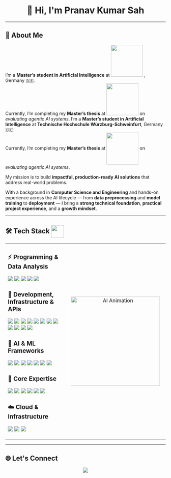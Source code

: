 <h1 align="center">👋 Hi, I'm <strong>Pranav Kumar Sah</strong></h1>

---

## 🚀 About Me

I’m a **Master’s student in Artificial Intelligence** at <img src="https://upload.wikimedia.org/wikipedia/commons/2/21/Thws-logo_English.png" width="100"/> , Germany 🇩🇪.  
Currently, I’m completing my **Master’s thesis** at <img src="https://upload.wikimedia.org/wikipedia/commons/6/63/Databricks_Logo.png" width="100"/> on *evaluating agentic AI systems*. 
I’m a **Master’s student in Artificial Intelligence** at <strong>Technische Hochschule Würzburg-Schweinfurt</strong>, Germany 🇩🇪.  
Currently, I’m completing my **Master’s thesis** at <img src="https://upload.wikimedia.org/wikipedia/commons/6/63/Databricks_Logo.png" width="100" style="vertical-align: middle;"/> on *evaluating agentic AI systems*.


My mission is to build **impactful, production-ready AI solutions** that address real-world problems.

With a background in **Computer Science and Engineering** and hands-on experience across the AI lifecycle — from **data preprocessing** and **model training** to **deployment** — I bring a **strong technical foundation**, **practical project experience**, and a **growth mindset**.

---

## 🛠️ Tech Stack <img src="https://media.giphy.com/media/QTfX9Ejfra3ZmNxh6B/giphy.gif" width="40" align="center"/>

<table>
<tr>
<td>

### ⚡ Programming & Data Analysis
<p>
  <img src="https://img.shields.io/badge/Python-3776AB?style=for-the-badge&logo=python&logoColor=white"/>
  <img src="https://img.shields.io/badge/Numpy-013243?style=for-the-badge&logo=numpy&logoColor=white"/>
  <img src="https://img.shields.io/badge/Pandas-150458?style=for-the-badge&logo=pandas&logoColor=white"/>
  <img src="https://img.shields.io/badge/Matplotlib-ffdd54?style=for-the-badge&logo=matplotlib&logoColor=black"/>
  <img src="https://img.shields.io/badge/Seaborn-4C8CBF?style=for-the-badge&logoColor=white"/>
</p>

### 🧰 Development, Infrastructure & APIs
<p>
  <img src="https://img.shields.io/badge/VS_Code-007ACC?style=for-the-badge&logo=visual-studio-code&logoColor=white"/>
  <img src="https://img.shields.io/badge/Jupyter-F37626?style=for-the-badge&logo=jupyter&logoColor=white"/>
  <img src="https://img.shields.io/badge/Google_Colab-F9AB00?style=for-the-badge&logo=google-colab&logoColor=white"/>
  <img src="https://img.shields.io/badge/Git-F05032?style=for-the-badge&logo=git&logoColor=white"/>
  <img src="https://img.shields.io/badge/GitHub-181717?style=for-the-badge&logo=github&logoColor=white"/>
  <img src="https://img.shields.io/badge/Streamlit-FF4B4B?style=for-the-badge&logo=streamlit&logoColor=white"/>
  <img src="https://img.shields.io/badge/FastAPI-009688?style=for-the-badge&logo=fastapi&logoColor=white"/>
  <img src="https://img.shields.io/badge/API_Keys-000000?style=for-the-badge&logo=cloud&logoColor=white"/>
  <img src="https://img.shields.io/badge/Docker-2496ED?style=for-the-badge&logo=docker&logoColor=white"/>
  <img src="https://img.shields.io/badge/PostgreSQL-336791?style=for-the-badge&logo=postgresql&logoColor=white"/>
  <img src="https://img.shields.io/badge/Microsoft%20Azure-0089D6?style=for-the-badge&logo=microsoft-azure&logoColor=white"/>
  <img src="https://img.shields.io/badge/Ollama-000000?style=for-the-badge&logo=ollama&logoColor=white"/>
</p>

### 🤖 AI & ML Frameworks
<p>
  <img src="https://img.shields.io/badge/PyTorch-EE4C2C?style=for-the-badge&logo=pytorch&logoColor=white"/>
  <img src="https://img.shields.io/badge/LangChain-000000?style=for-the-badge&logo=langchain&logoColor=white"/>
  <img src="https://img.shields.io/badge/LangGraph-008CFF?style=for-the-badge&logoColor=white"/>
  <img src="https://img.shields.io/badge/TensorFlow-FF6F00?style=for-the-badge&logo=tensorflow&logoColor=white"/>
  <img src="https://img.shields.io/badge/Keras-D00000?style=for-the-badge&logo=keras&logoColor=white"/>
  <img src="https://img.shields.io/badge/Scikit--Learn-F7931E?style=for-the-badge&logo=scikit-learn&logoColor=white"/>
  <img src="https://img.shields.io/badge/HuggingFace-FFD100?style=for-the-badge&logo=huggingface&logoColor=black"/>
</p>

### 🧠 Core Expertise
<p>
  <img src="https://img.shields.io/badge/Machine_Learning-00A86B?style=for-the-badge"/>
  <img src="https://img.shields.io/badge/Deep_Learning-FF6F00?style=for-the-badge"/>
  <img src="https://img.shields.io/badge/Computer_Vision-1572B6?style=for-the-badge"/>
  <img src="https://img.shields.io/badge/LLMs-7B68EE?style=for-the-badge"/>
  <img src="https://img.shields.io/badge/Generative_AI-7B68EE?style=for-the-badge"/>
  <img src="https://img.shields.io/badge/Agentic_AI_Systems-FFB703?style=for-the-badge"/>
</p>

### ☁️ Cloud & Infrastructure
<p>
  <img src="https://img.shields.io/badge/Azure-0089D6?style=for-the-badge&logo=microsoft-azure&logoColor=white"/>
  <img src="https://img.shields.io/badge/Docker-2496ED?style=for-the-badge&logo=docker&logoColor=white"/>
  <img src="https://img.shields.io/badge/PostgreSQL-336791?style=for-the-badge&logo=postgresql&logoColor=white"/>
</p>

</td>
<td align="center" width="300px">

<img src="https://media.giphy.com/media/v1.Y2lkPTc5MGI3NjExcGZpdHcyc2hqcjBxdjY5bHljY21oY3VhbnRyOGZ5M3lmOTg1dGxqMCZlcD12MV9pbnRlcm5hbF9naWZfYnlfaWQmY3Q9Zw/qgQUggAC3Pfv687qPC/giphy.gif" width="280px" alt="AI Animation"/>

</td>
</tr>
</table>

---

## 🌐 Let's Connect

<p align="center">
  <a href="https://www.linkedin.com/in/sah-pranav" target="_blank">
    <img src="https://img.shields.io/badge/LinkedIn-0A66C2?style=for-the-badge&logo=linkedin&logoColor=white"/>
  </a>
</p>
